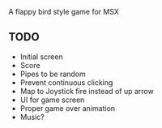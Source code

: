 A flappy bird style game for MSX

## TODO

* Initial screen
* Score
* Pipes to be random
* Prevent continuous clicking
* Map to Joystick fire instead of up arrow
* UI for game screen
* Proper game over animation
* Music?

